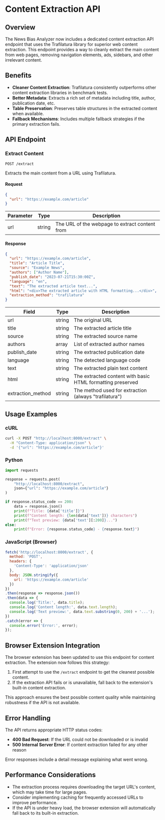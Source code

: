 # Content Extraction API

## Overview

The News Bias Analyzer now includes a dedicated content extraction API endpoint that uses the Trafilatura library for superior web content extraction. This endpoint provides a way to cleanly extract the main content from web pages, removing navigation elements, ads, sidebars, and other irrelevant content.

## Benefits

- **Cleaner Content Extraction**: Trafilatura consistently outperforms other content extraction libraries in benchmark tests.
- **Better Metadata**: Extracts a rich set of metadata including title, author, publication date, etc.
- **Table Preservation**: Preserves table structures in the extracted content when available.
- **Fallback Mechanisms**: Includes multiple fallback strategies if the primary extraction fails.

## API Endpoint

### Extract Content

```
POST /extract
```

Extracts the main content from a URL using Trafilatura.

#### Request

```json
{
  "url": "https://example.com/article"
}
```

| Parameter | Type | Description |
|-----------|------|-------------|
| url | string | The URL of the webpage to extract content from |

#### Response

```json
{
  "url": "https://example.com/article",
  "title": "Article Title",
  "source": "Example News",
  "authors": ["Author Name"],
  "publish_date": "2023-07-21T15:30:00Z",
  "language": "en",
  "text": "The extracted article text...",
  "html": "<div>The extracted article with HTML formatting...</div>",
  "extraction_method": "trafilatura"
}
```

| Field | Type | Description |
|-------|------|-------------|
| url | string | The original URL |
| title | string | The extracted article title |
| source | string | The extracted source name |
| authors | array | List of extracted author names |
| publish_date | string | The extracted publication date |
| language | string | The detected language code |
| text | string | The extracted plain text content |
| html | string | The extracted content with basic HTML formatting preserved |
| extraction_method | string | The method used for extraction (always "trafilatura") |

## Usage Examples

### cURL

```bash
curl -X POST "http://localhost:8000/extract" \
  -H "Content-Type: application/json" \
  -d '{"url": "https://example.com/article"}'
```

### Python

```python
import requests

response = requests.post(
    "http://localhost:8000/extract",
    json={"url": "https://example.com/article"}
)

if response.status_code == 200:
    data = response.json()
    print(f"Title: {data['title']}")
    print(f"Content length: {len(data['text'])} characters")
    print(f"Text preview: {data['text'][:200]}...")
else:
    print(f"Error: {response.status_code} - {response.text}")
```

### JavaScript (Browser)

```javascript
fetch('http://localhost:8000/extract', {
  method: 'POST',
  headers: {
    'Content-Type': 'application/json'
  },
  body: JSON.stringify({
    url: 'https://example.com/article'
  })
})
.then(response => response.json())
.then(data => {
  console.log('Title:', data.title);
  console.log('Content length:', data.text.length);
  console.log('Text preview:', data.text.substring(0, 200) + '...');
})
.catch(error => {
  console.error('Error:', error);
});
```

## Browser Extension Integration

The browser extension has been updated to use this endpoint for content extraction. The extension now follows this strategy:

1. First attempt to use the `/extract` endpoint to get the cleanest possible content.
2. If the extraction API fails or is unavailable, fall back to the extension's built-in content extraction.

This approach ensures the best possible content quality while maintaining robustness if the API is not available.

## Error Handling

The API returns appropriate HTTP status codes:

- **400 Bad Request**: If the URL could not be downloaded or is invalid
- **500 Internal Server Error**: If content extraction failed for any other reason

Error responses include a detail message explaining what went wrong.

## Performance Considerations

- The extraction process requires downloading the target URL's content, which may take time for large pages.
- Consider implementing caching for frequently accessed URLs to improve performance.
- If the API is under heavy load, the browser extension will automatically fall back to its built-in extraction.